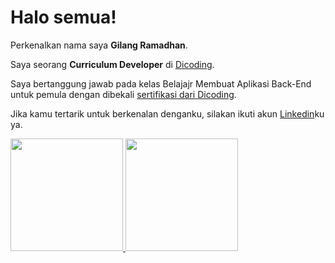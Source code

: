 # Halo semua! 

Perkenalkan nama saya **Gilang Ramadhan**.<br>

Saya seorang **Curriculum Developer** di [Dicoding](https://www.dicoding.com/).<br>

Saya bertanggung jawab pada kelas Belajajr Membuat Aplikasi Back-End untuk pemula dengan dibekali [sertifikasi dari Dicoding](https://www.dicoding.com/certificates/L4PQGQOQ2ZO1).<br>

Jika kamu tertarik untuk berkenalan denganku, silakan ikuti akun [Linkedin](https://www.linkedin.com/in/muhammad-rival-711482292/)ku ya.

<p align="left">
<a href="https://github.com/penuliscode">
  <img height="180em" src="https://github-readme-stats-eight-theta.vercel.app/api?username=muhammadrival2003&show_icons=true&theme=algolia&include_all_commits=true&count_private=true"/>
  <img height="180em" src="https://github-readme-stats-eight-theta.vercel.app/api/top-langs/?username=muhammadrival2003&layout=compact&theme=algolia"/>
</a>
</p>
